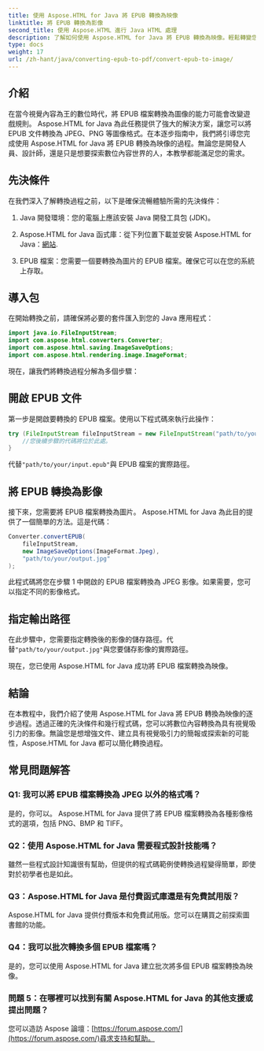 ```yaml
---
title: 使用 Aspose.HTML for Java 將 EPUB 轉換為映像
linktitle: 將 EPUB 轉換為影像
second_title: 使用 Aspose.HTML 進行 Java HTML 處理
description: 了解如何使用 Aspose.HTML for Java 將 EPUB 轉換為映像。輕鬆轉變您的數位內容。包括逐步指南。
type: docs
weight: 17
url: /zh-hant/java/converting-epub-to-pdf/convert-epub-to-image/
---
```


## 介紹

在當今視覺內容為王的數位時代，將 EPUB 檔案轉換為圖像的能力可能會改變遊戲規則。 Aspose.HTML for Java 為此任務提供了強大的解決方案，讓您可以將 EPUB 文件轉換為 JPEG、PNG 等圖像格式。在本逐步指南中，我們將引導您完成使用 Aspose.HTML for Java 將 EPUB 轉換為映像的過程。無論您是開發人員、設計師，還是只是想要探索數位內容世界的人，本教學都能滿足您的需求。

## 先決條件

在我們深入了解轉換過程之前，以下是確保流暢體驗所需的先決條件：

1. Java 開發環境：您的電腦上應該安裝 Java 開發工具包 (JDK)。

2.  Aspose.HTML for Java 函式庫：從下列位置下載並安裝 Aspose.HTML for Java：[網站](https://releases.aspose.com/html/java/).

3. EPUB 檔案：您需要一個要轉換為圖片的 EPUB 檔案。確保它可以在您的系統上存取。

## 導入包

在開始轉換之前，請確保將必要的套件匯入到您的 Java 應用程式：

```java
import java.io.FileInputStream;
import com.aspose.html.converters.Converter;
import com.aspose.html.saving.ImageSaveOptions;
import com.aspose.html.rendering.image.ImageFormat;
```

現在，讓我們將轉換過程分解為多個步驟：

## 開啟 EPUB 文件

第一步是開啟要轉換的 EPUB 檔案。使用以下程式碼來執行此操作：

```java
try (FileInputStream fileInputStream = new FileInputStream("path/to/your/input.epub")) {
    //您後續步驟的代碼將位於此處。
}
```

代替`"path/to/your/input.epub"`與 EPUB 檔案的實際路徑。

## 將 EPUB 轉換為影像

接下來，您需要將 EPUB 檔案轉換為圖片。 Aspose.HTML for Java 為此目的提供了一個簡單的方法。這是代碼：

```java
Converter.convertEPUB(
    fileInputStream,
    new ImageSaveOptions(ImageFormat.Jpeg),
    "path/to/your/output.jpg"
);
```

此程式碼將您在步驟 1 中開啟的 EPUB 檔案轉換為 JPEG 影像。如果需要，您可以指定不同的影像格式。

## 指定輸出路徑

在此步驟中，您需要指定轉換後的影像的儲存路徑。代替`"path/to/your/output.jpg"`與您要儲存影像的實際路徑。

現在，您已使用 Aspose.HTML for Java 成功將 EPUB 檔案轉換為映像。

## 結論

在本教程中，我們介紹了使用 Aspose.HTML for Java 將 EPUB 轉換為映像的逐步過程。透過正確的先決條件和幾行程式碼，您可以將數位內容轉換為具有視覺吸引力的影像。無論您是想增強文件、建立具有視覺吸引力的簡報或探索新的可能性，Aspose.HTML for Java 都可以簡化轉換過程。

## 常見問題解答

### Q1: 我可以將 EPUB 檔案轉換為 JPEG 以外的格式嗎？
是的，你可以。 Aspose.HTML for Java 提供了將 EPUB 檔案轉換為各種影像格式的選項，包括 PNG、BMP 和 TIFF。

### Q2：使用 Aspose.HTML for Java 需要程式設計技能嗎？
雖然一些程式設計知識很有幫助，但提供的程式碼範例使轉換過程變得簡單，即使對於初學者也是如此。

### Q3：Aspose.HTML for Java 是付費函式庫還是有免費試用版？
Aspose.HTML for Java 提供付費版本和免費試用版。您可以在購買之前探索圖書館的功能。

### Q4：我可以批次轉換多個 EPUB 檔案嗎？
是的，您可以使用 Aspose.HTML for Java 建立批次將多個 EPUB 檔案轉換為映像。

### 問題 5：在哪裡可以找到有關 Aspose.HTML for Java 的其他支援或提出問題？
您可以造訪 Aspose 論壇：[https://forum.aspose.com/](https://forum.aspose.com/)尋求支持和幫助。